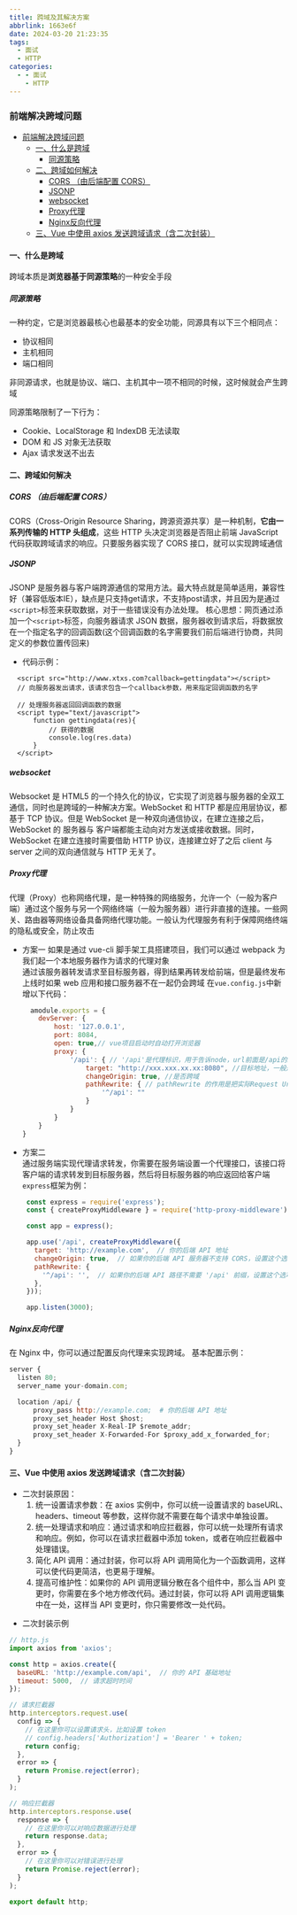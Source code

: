 ```yaml
---
title: 跨域及其解决方案
abbrlink: 1663e6f
date: 2024-03-20 21:23:35
tags:
  - 面试
  - HTTP
categories:
  - - 面试
    - HTTP
---
```


<!-- @format -->

### 前端解决跨域问题
- [前端解决跨域问题](#前端解决跨域问题)
  - [一、什么是跨域](#一什么是跨域)
    - [同源策略](#同源策略)
  - [二、跨域如何解决](#二跨域如何解决)
    - [CORS （由后端配置 CORS）](#cors-由后端配置-cors)
    - [JSONP](#jsonp)
    - [websocket](#websocket)
    - [Proxy代理](#proxy代理)
    - [Nginx反向代理](#nginx反向代理)
  - [三、Vue 中使用 axios 发送跨域请求（含二次封装）](#三vue-中使用-axios-发送跨域请求含二次封装)
<!--more-->

#### 一、什么是跨域

跨域本质是**浏览器基于同源策略**的一种安全手段

##### 同源策略

  一种约定，它是浏览器最核心也最基本的安全功能，同源具有以下三个相同点：

  - 协议相同
  - 主机相同
  - 端口相同

  非同源请求，也就是协议、端口、主机其中一项不相同的时候，这时候就会产生跨域

  同源策略限制了一下行为：

  - Cookie、LocalStorage 和 IndexDB 无法读取
  - DOM 和 JS 对象无法获取
  - Ajax 请求发送不出去

#### 二、跨域如何解决

##### CORS （由后端配置 CORS）

  CORS（Cross-Origin Resource Sharing，跨源资源共享）是一种机制，**它由一系列传输的 HTTP 头组成**，这些 HTTP 头决定浏览器是否阻止前端 JavaScript 代码获取跨域请求的响应。只要服务器实现了 CORS 接口，就可以实现跨域通信

##### JSONP
  JSONP 是服务器与客户端跨源通信的常用方法。最大特点就是简单适用，兼容性好（兼容低版本IE），缺点是只支持get请求，不支持post请求，并且因为是通过`<script>`标签来获取数据，对于一些错误没有办法处理。
  核心思想：网页通过添加一个`<script>`标签，向服务器请求 JSON 数据，服务器收到请求后，将数据放在一个指定名字的回调函数(这个回调函数的名字需要我们前后端进行协商，共同定义的参数位置传回来)
  * 代码示例：
  ```JS
    <script src="http://www.xtxs.com?callback=gettingdata"></script>
    // 向服务器发出请求，该请求包含一个callback参数，用来指定回调函数的名字
     
    // 处理服务器返回回调函数的数据
    <script type="text/javascript">
        function gettingdata(res){
            // 获得的数据
            console.log(res.data)
        }
    </script>
  ```

##### websocket
  Websocket 是 HTML5 的一个持久化的协议，它实现了浏览器与服务器的全双工通信，同时也是跨域的一种解决方案。WebSocket 和 HTTP 都是应用层协议，都基于 TCP 协议。但是 WebSocket 是一种双向通信协议，在建立连接之后，WebSocket 的 服务器与 客户端都能主动向对方发送或接收数据。同时，WebSocket 在建立连接时需要借助 HTTP 协议，连接建立好了之后 client 与 server 之间的双向通信就与 HTTP 无关了。

##### Proxy代理

  代理（Proxy）也称网络代理，是一种特殊的网络服务，允许一个（一般为客户端）通过这个服务与另一个网络终端（一般为服务器）进行非直接的连接。一些网关、路由器等网络设备具备网络代理功能。一般认为代理服务有利于保障网络终端的隐私或安全，防止攻击

  - 方案一
    如果是通过 vue-cli 脚手架工具搭建项目，我们可以通过 webpack 为我们起一个本地服务器作为请求的代理对象  
    通过该服务器转发请求至目标服务器，得到结果再转发给前端，但是最终发布上线时如果 web 应用和接口服务器不在一起仍会跨域
    在`vue.config.js`中新增以下代码：
    ```JavaScript
      amodule.exports = {
        devServer: {
            host: '127.0.0.1',
            port: 8084,
            open: true,// vue项目启动时自动打开浏览器
            proxy: {
                '/api': { // '/api'是代理标识，用于告诉node，url前面是/api的就是使用代理的
                    target: "http://xxx.xxx.xx.xx:8080", //目标地址，一般是指后台服务器地址
                    changeOrigin: true, //是否跨域
                    pathRewrite: { // pathRewrite 的作用是把实际Request Url中的'/api'用""代替
                        '^/api': ""
                    }
                }
            }
        }
    }
    ```

- 方案二  
   通过服务端实现代理请求转发，你需要在服务端设置一个代理接口，该接口将客户端的请求转发到目标服务器，然后将目标服务器的响应返回给客户端
  `express`框架为例：

  ```JavaScript
   const express = require('express');
   const { createProxyMiddleware } = require('http-proxy-middleware');

   const app = express();

   app.use('/api', createProxyMiddleware({
     target: 'http://example.com',  // 你的后端 API 地址
     changeOrigin: true,  // 如果你的后端 API 服务器不支持 CORS，设置这个选项
     pathRewrite: {
       '^/api': '',  // 如果你的后端 API 路径不需要 '/api' 前缀，设置这个选项
     },
   }));

   app.listen(3000);
  ```

##### Nginx反向代理
  在 Nginx 中，你可以通过配置反向代理来实现跨域。
  基本配置示例：

  ```JavaScript
  server {
    listen 80;
    server_name your-domain.com;

    location /api/ {
        proxy_pass http://example.com;  # 你的后端 API 地址
        proxy_set_header Host $host;
        proxy_set_header X-Real-IP $remote_addr;
        proxy_set_header X-Forwarded-For $proxy_add_x_forwarded_for;
    }
  }
  ```

#### 三、Vue 中使用 axios 发送跨域请求（含二次封装）

- 二次封装原因：
  1. 统一设置请求参数：在 axios 实例中，你可以统一设置请求的 baseURL、headers、timeout 等参数，这样你就不需要在每个请求中单独设置。
  2. 统一处理请求和响应：通过请求和响应拦截器，你可以统一处理所有请求和响应。例如，你可以在请求拦截器中添加 token，或者在响应拦截器中处理错误。
  3. 简化 API 调用：通过封装，你可以将 API 调用简化为一个函数调用，这样可以使代码更简洁，也更易于理解。
  4. 提高可维护性：如果你的 API 调用逻辑分散在各个组件中，那么当 API 变更时，你需要在多个地方修改代码。通过封装，你可以将 API 调用逻辑集中在一处，这样当 API 变更时，你只需要修改一处代码。

* 二次封装示例

```JavaScript
// http.js
import axios from 'axios';

const http = axios.create({
  baseURL: 'http://example.com/api',  // 你的 API 基础地址
  timeout: 5000,  // 请求超时时间
});

// 请求拦截器
http.interceptors.request.use(
  config => {
    // 在这里你可以设置请求头，比如设置 token
    // config.headers['Authorization'] = 'Bearer ' + token;
    return config;
  },
  error => {
    return Promise.reject(error);
  }
);

// 响应拦截器
http.interceptors.response.use(
  response => {
    // 在这里你可以对响应数据进行处理
    return response.data;
  },
  error => {
    // 在这里你可以对错误进行处理
    return Promise.reject(error);
  }
);

export default http;
```
